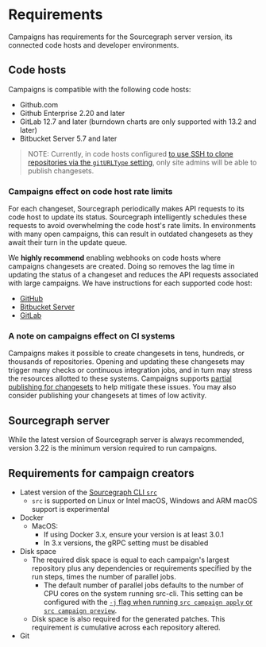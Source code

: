 # Requirements

Campaigns has requirements for the Sourcegraph server version, its connected code hosts and developer environments.

## Code hosts

Campaigns is compatible with the following code hosts:

* Github.com
* Github Enterprise 2.20 and later
* GitLab 12.7 and later (burndown charts are only supported with 13.2 and later)
* Bitbucket Server 5.7 and later

>NOTE: Currently, in code hosts configured [to use SSH to clone repositories via the `gitURLType` setting](../../admin/repo/auth.md), only site admins will be able to publish changesets. 

### Campaigns effect on code host rate limits

For each changeset, Sourcegraph periodically makes API requests to its code host to update its status. Sourcegraph intelligently schedules these requests to avoid overwhelming the code host's rate limits. In environments with many open campaigns, this can result in outdated changesets as they await their turn in the update queue.

We **highly recommend** enabling webhooks on code hosts where campaigns changesets are created. Doing so removes the lag time in updating the status of a changeset and reduces the API requests associated with large campaigns. We have instructions for each supported code host:

* [GitHub](../../admin/external_service/github.md#webhooks)
* [Bitbucket Server](../../admin/external_service/bitbucket_server.md#webhooks)
* [GitLab](../../admin/external_service/gitlab.md#webhooks)

### A note on campaigns effect on CI systems

Campaigns makes it possible to create changesets in tens, hundreds, or thousands of repositories. Opening and updating these changesets may trigger many checks or continuous integration jobs, and in turn may stress the resources allotted to these systems. Campaigns supports [partial publishing for changesets](../how-tos/publishing_changesets.md#publishing-a-subset-of-changesets) to help mitigate these issues. You may also consider publishing your changesets at times of low activity.  

## Sourcegraph server

While the latest version of Sourcegraph server is always recommended, version 3.22 is the minimum version required to run campaigns.

## Requirements for campaign creators

* Latest version of the [Sourcegraph CLI `src`](../../cli/index.md)
  * `src` is supported on Linux or Intel macOS, Windows and ARM macOS support is experimental
* Docker
  * MacOS:
    * If using Docker 3.x, ensure your version is at least 3.0.1
    * In 3.x versions, the gRPC setting must be disabled
* Disk space
  * The required disk space is equal to each campaign's largest repository plus any dependencies or requirements specified by the run steps, times the number of parallel jobs.
    * The default number of parallel jobs defaults to the number of CPU cores on the system running src-cli. This setting can be configured with the [`-j` flag when running `src campaign apply` or `src campaign preview`](../../cli/references/campaigns/apply.md).
  * Disk space is also required for the generated patches. This requirement *is* cumulative across each repository altered.
* Git

